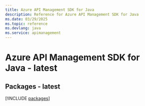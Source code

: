 ```yaml
---
title: Azure API Management SDK for Java
description: Reference for Azure API Management SDK for Java
ms.date: 03/29/2025
ms.topic: reference
ms.devlang: java
ms.service: apimanagement
---
```

# Azure API Management SDK for Java - latest
## Packages - latest
[!INCLUDE [packages](api-management-index.md)]